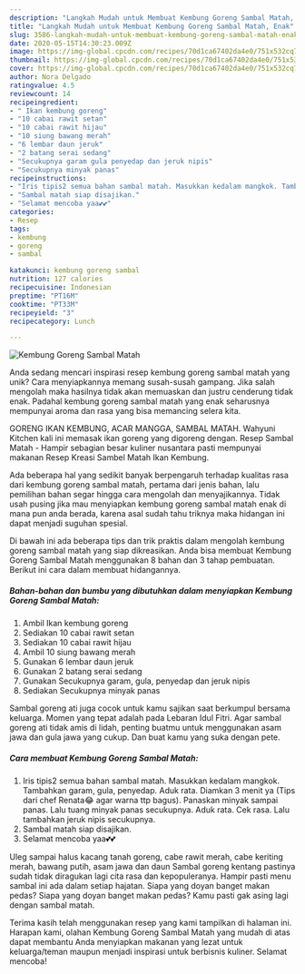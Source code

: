 ```yaml
---
description: "Langkah Mudah untuk Membuat Kembung Goreng Sambal Matah, Enak"
title: "Langkah Mudah untuk Membuat Kembung Goreng Sambal Matah, Enak"
slug: 3586-langkah-mudah-untuk-membuat-kembung-goreng-sambal-matah-enak
date: 2020-05-15T14:30:23.009Z
image: https://img-global.cpcdn.com/recipes/70d1ca67402da4e0/751x532cq70/kembung-goreng-sambal-matah-foto-resep-utama.jpg
thumbnail: https://img-global.cpcdn.com/recipes/70d1ca67402da4e0/751x532cq70/kembung-goreng-sambal-matah-foto-resep-utama.jpg
cover: https://img-global.cpcdn.com/recipes/70d1ca67402da4e0/751x532cq70/kembung-goreng-sambal-matah-foto-resep-utama.jpg
author: Nora Delgado
ratingvalue: 4.5
reviewcount: 14
recipeingredient:
- " Ikan kembung goreng"
- "10 cabai rawit setan"
- "10 cabai rawit hijau"
- "10 siung bawang merah"
- "6 lembar daun jeruk"
- "2 batang serai sedang"
- "Secukupnya garam gula penyedap dan jeruk nipis"
- "Secukupnya minyak panas"
recipeinstructions:
- "Iris tipis2 semua bahan sambal matah. Masukkan kedalam mangkok. Tambahkan garam, gula, penyedap. Aduk rata. Diamkan 3 menit ya (Tips dari chef Renata😂 agar warna ttp bagus). Panaskan minyak sampai panas. Lalu tuang minyak panas secukupnya. Aduk rata. Cek rasa. Lalu tambahkan jeruk nipis secukupnya."
- "Sambal matah siap disajikan."
- "Selamat mencoba yaa💕💕"
categories:
- Resep
tags:
- kembung
- goreng
- sambal

katakunci: kembung goreng sambal 
nutrition: 127 calories
recipecuisine: Indonesian
preptime: "PT16M"
cooktime: "PT33M"
recipeyield: "3"
recipecategory: Lunch

---
```



![Kembung Goreng Sambal Matah](https://img-global.cpcdn.com/recipes/70d1ca67402da4e0/751x532cq70/kembung-goreng-sambal-matah-foto-resep-utama.jpg)

Anda sedang mencari inspirasi resep kembung goreng sambal matah yang unik? Cara menyiapkannya memang susah-susah gampang. Jika salah mengolah maka hasilnya tidak akan memuaskan dan justru cenderung tidak enak. Padahal kembung goreng sambal matah yang enak seharusnya mempunyai aroma dan rasa yang bisa memancing selera kita.

GORENG IKAN KEMBUNG, ACAR MANGGA, SAMBAL MATAH. Wahyuni Kitchen kali ini memasak ikan goreng yang digoreng dengan. Resep Sambal Matah - Hampir sebagian besar kuliner nusantara pasti mempunyai makanan Resep Kreasi Sambel Matah Ikan Kembung.

Ada beberapa hal yang sedikit banyak berpengaruh terhadap kualitas rasa dari kembung goreng sambal matah, pertama dari jenis bahan, lalu pemilihan bahan segar hingga cara mengolah dan menyajikannya. Tidak usah pusing jika mau menyiapkan kembung goreng sambal matah enak di mana pun anda berada, karena asal sudah tahu triknya maka hidangan ini dapat menjadi suguhan spesial.


Di bawah ini ada beberapa tips dan trik praktis dalam mengolah kembung goreng sambal matah yang siap dikreasikan. Anda bisa membuat Kembung Goreng Sambal Matah menggunakan 8 bahan dan 3 tahap pembuatan. Berikut ini cara dalam membuat hidangannya.

<!--inarticleads1-->

##### Bahan-bahan dan bumbu yang dibutuhkan dalam menyiapkan Kembung Goreng Sambal Matah:

1. Ambil  Ikan kembung goreng
1. Sediakan 10 cabai rawit setan
1. Sediakan 10 cabai rawit hijau
1. Ambil 10 siung bawang merah
1. Gunakan 6 lembar daun jeruk
1. Gunakan 2 batang serai sedang
1. Gunakan Secukupnya garam, gula, penyedap dan jeruk nipis
1. Sediakan Secukupnya minyak panas


Sambal goreng ati juga cocok untuk kamu sajikan saat berkumpul bersama keluarga. Momen yang tepat adalah pada Lebaran Idul Fitri. Agar sambal goreng ati tidak amis di lidah, penting buatmu untuk menggunakan asam jawa dan gula jawa yang cukup. Dan buat kamu yang suka dengan pete. 

<!--inarticleads2-->

##### Cara membuat Kembung Goreng Sambal Matah:

1. Iris tipis2 semua bahan sambal matah. Masukkan kedalam mangkok. Tambahkan garam, gula, penyedap. Aduk rata. Diamkan 3 menit ya (Tips dari chef Renata😂 agar warna ttp bagus). Panaskan minyak sampai panas. Lalu tuang minyak panas secukupnya. Aduk rata. Cek rasa. Lalu tambahkan jeruk nipis secukupnya.
1. Sambal matah siap disajikan.
1. Selamat mencoba yaa💕💕


Uleg sampai halus kacang tanah goreng, cabe rawit merah, cabe keriting merah, bawang putih, asam jawa dan daun Sambal goreng kentang pastinya sudah tidak diragukan lagi cita rasa dan kepopuleranya. Hampir pasti menu sambal ini ada dalam setiap hajatan. Siapa yang doyan banget makan pedas? Siapa yang doyan banget makan pedas? Kamu pasti gak asing lagi dengan sambal matah. 

Terima kasih telah menggunakan resep yang kami tampilkan di halaman ini. Harapan kami, olahan Kembung Goreng Sambal Matah yang mudah di atas dapat membantu Anda menyiapkan makanan yang lezat untuk keluarga/teman maupun menjadi inspirasi untuk berbisnis kuliner. Selamat mencoba!
